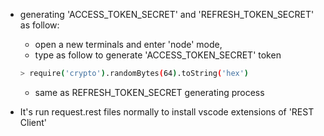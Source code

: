 + generating 'ACCESS_TOKEN_SECRET' and 'REFRESH_TOKEN_SECRET' as follow:
  - open a new terminals and enter 'node' mode, 
  - type as follow to generate 'ACCESS_TOKEN_SECRET' token
  ```bash 
  > require('crypto').randomBytes(64).toString('hex')
  ```
  - same as REFRESH_TOKEN_SECRET generating process

+ It's run request.rest files normally to install vscode extensions of 'REST Client'